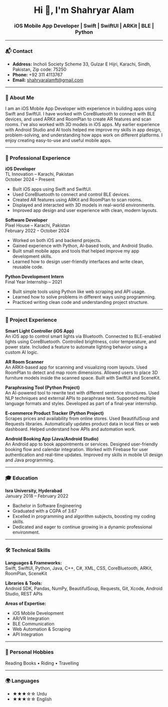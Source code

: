 <h1 align="center">Hi 👋, I'm Shahryar Alam</h1>
<h3 align="center">iOS Mobile App Developer | Swift | SwiftUI | ARKit | BLE | Python</h3>

---

### 📬 Contact

- **Address:** Incholi Society Scheme 33, Gulzar E Hijri, Karachi, Sindh, Pakistan, Zip code: 75250
- **Phone:** +92 311 4113767
- **Email:** shahryaralamft@gmail.com

---

### 🧠 About Me

I am an iOS Mobile App Developer with experience in building apps using Swift and SwiftUI. I have worked with CoreBluetooth to connect with BLE devices, and used ARKit and RoomPlan to create AR features and scan rooms. I’ve also worked with 3D models in iOS apps. My earlier experience with Android Studio and AI tools helped me improve my skills in app design, problem-solving, and understanding how apps work on different platforms. I enjoy creating easy-to-use and useful mobile apps.

---

### 💼 Professional Experience

**iOS Developer**  
TL Innovation – Karachi, Pakistan  
October 2024 – Present
- Built iOS apps using Swift and SwiftUI.
- Used CoreBluetooth to connect and control BLE devices.
- Created AR features using ARKit and RoomPlan to scan rooms.
- Displayed and interacted with 3D models in real-world environments.
- Improved app design and user experience with clean, modern layouts.

**Software Developer**  
Pixel House – Karachi, Pakistan  
February 2022 – October 2024
- Worked on both iOS and backend projects.
- Gained experience with Python, AI-based tools, and Android Studio.
- Built small mobile apps and tools that helped improve my app development skills.
- Learned how to design user-friendly interfaces and write clean, reusable code.

**Python Development Intern**  
Final Year Internship – 2021
- Built simple tools using Python like web scraping and API usage.
- Learned how to solve problems in different ways using programming.
- Practiced writing clean code and understanding project structure.

---

### 🚀 Project Experience

**Smart Light Controller (iOS App)**  
An iOS app to control smart lights via Bluetooth. Connected to BLE-enabled lights using CoreBluetooth. Controlled brightness, color temperature, and power state. Included a feature to automate lighting behavior using a custom AI logic.

**AR Room Scanner**  
An ARKit-based app for scanning and visualizing room layouts. Used RoomPlan to detect and map room dimensions. Allowed users to place 3D furniture models inside the scanned space. Built with SwiftUI and SceneKit.

**Paraphrasing Tool (Python Project)**  
An AI-powered tool to rewrite text with different sentence structures. Used NLP techniques and external APIs to paraphrase text. Supported multiple language formats and styles. Developed as part of a final-year internship.

**E-commerce Product Tracker (Python Project)**  
Scrapes prices and availability from online stores. Used BeautifulSoup and Requests libraries. Automatically updates product data in local files or web dashboard. Helped understand how APIs and automation work.

**Android Booking App (Java/Android Studio)**  
An Android app to book appointments or services. Designed user-friendly booking flow and calendar integration. Worked with Firebase for user authentication and real-time updates. Improved my skills in mobile UI design and Java programming.

---

### 🎓 Education

**Isra University, Hyderabad**  
January 2018 – February 2022
- Bachelor in Software Engineering
- Graduated with a CGPA of 3.67
- Excelled in programming and algorithm subjects, boosting my coding skills.
- Dedicated and eager to continue growing in a dynamic professional environment.

---

### 🛠️ Technical Skills

**Languages & Frameworks:**  
Swift, SwiftUI, Python, Java, C++, C#, XML, CSS, CoreBluetooth, ARKit, RoomPlan, SceneKit

**Libraries & Tools:**  
Android SDK, Pandas, NumPy, BeautifulSoup, Requests, Git, Xcode, Android Studio, REST APIs

**Areas of Expertise:**  
- iOS Mobile Development
- AR/VR Integration
- BLE Communication
- Web Automation & Scraping
- API Integration

---

### 🌱 Personal Hobbies

Reading Books • Riding • Travelling

---

### 🌍 Languages

- ★★★☆☆ Urdu
- ★★★☆☆ English
